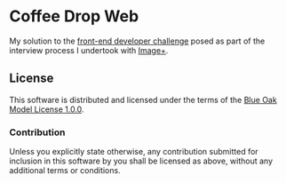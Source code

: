 # Coffee Drop Web
My solution to the [front-end developer challenge](https://github.com/imageplus/CoffeeDropWebChallenge) posed as part of the interview process I undertook with [Image+](https://image-plus.co.uk/).

## License
This software is distributed and licensed under the terms of the [Blue Oak Model License 1.0.0](https://web.archive.org/web/20190309191626/https://blueoakcouncil.org/license/1.0.0).

### Contribution
Unless you explicitly state otherwise, any contribution submitted for inclusion in this software by you shall be licensed as above, without any additional terms or conditions.
